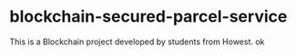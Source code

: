 # blockchain-secured-parcel-service
This is a Blockchain project developed by students from Howest.
ok